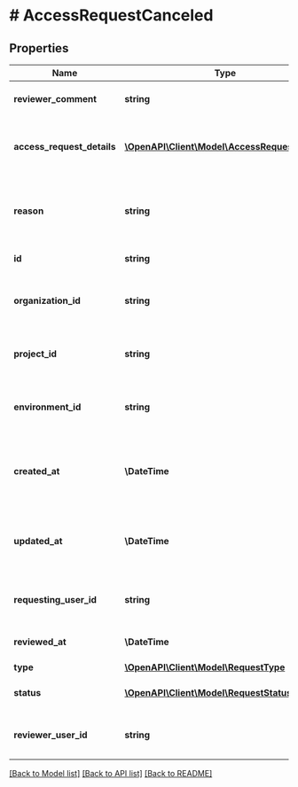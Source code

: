 # # AccessRequestCanceled

## Properties

Name | Type | Description | Notes
------------ | ------------- | ------------- | -------------
**reviewer_comment** | **string** | comment provided by the reviewer_user_id | [optional]
**access_request_details** | [**\OpenAPI\Client\Model\AccessRequestDetails**](AccessRequestDetails.md) | details of the access request, including the resource and tenant |
**reason** | **string** | Optional business justification provided by the user requesting access | [optional]
**id** | **string** | Unique id of the access request |
**organization_id** | **string** | Unique id of the organization that the access request belongs to. |
**project_id** | **string** | Unique id of the project that the access request belongs to. |
**environment_id** | **string** | Unique id of the environment that the access request belongs to. |
**created_at** | **\DateTime** | Date and time when the access request was created (ISO_8601 format). |
**updated_at** | **\DateTime** | Date and time when the access request was last updated/modified (ISO_8601 format). |
**requesting_user_id** | **string** | optional id of the user that is requesting the access | [optional]
**reviewed_at** | **\DateTime** | when the access request was reviewed | [optional]
**type** | [**\OpenAPI\Client\Model\RequestType**](RequestType.md) |  | [optional]
**status** | [**\OpenAPI\Client\Model\RequestStatus**](RequestStatus.md) | current status of the access request |
**reviewer_user_id** | **string** | Optional id of the user who review the access request | [optional]

[[Back to Model list]](../../README.md#models) [[Back to API list]](../../README.md#endpoints) [[Back to README]](../../README.md)
